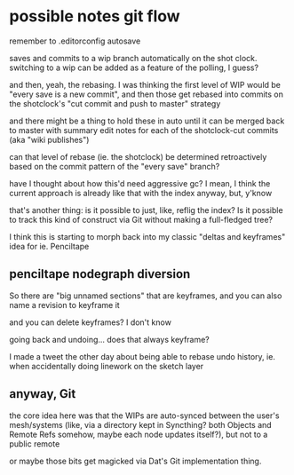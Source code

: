 # possible notes git flow

remember to .editorconfig autosave

saves and commits to a wip branch automatically on the shot clock. switching to a wip can be added as a feature of the polling, I guess?

and then, yeah, the rebasing. I was thinking the first level of WIP would be "every save is a new commit", and then those get rebased into commits on the shotclock's "cut commit and push to master" strategy

and there might be a thing to hold these in auto until it can be merged back to master with summary edit notes for each of the shotclock-cut commits (aka "wiki publishes")

can that level of rebase (ie. the shotclock) be determined retroactively based on the commit pattern of the "every save" branch?

have I thought about how this'd need aggressive gc? I mean, I think the current approach is already like that with the index anyway, but, y'know

that's another thing: is it possible to just, like, reflig the index? Is it possible to track this kind of construct via Git without making a full-fledged tree?

I think this is starting to morph back into my classic "deltas and keyframes" idea for ie. Penciltape

## penciltape nodegraph diversion

So there are "big unnamed sections" that are keyframes, and you can also name a revision to keyframe it

and you can delete keyframes? I don't know

going back and undoing... does that always keyframe?

I made a tweet the other day about being able to rebase undo history, ie. when accidentally doing linework on the sketch layer

## anyway, Git

the core idea here was that the WIPs are auto-synced between the user's mesh/systems (like, via a directory kept in Syncthing? both Objects and Remote Refs somehow, maybe each node updates itself?), but not to a public remote

or maybe those bits get magicked via Dat's Git implementation thing.
